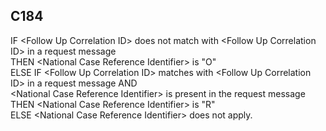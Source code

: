 ## C184
IF &lt;Follow Up Correlation ID&gt; does not match with &lt;Follow Up Correlation ID&gt; in a request message  
     THEN  &lt;National Case Reference Identifier&gt; is "O"  
  ELSE IF &lt;Follow Up Correlation ID&gt; matches with &lt;Follow Up Correlation ID&gt; in a request message AND   
&lt;National Case Reference Identifier&gt; is present in the request message  
  THEN &lt;National Case Reference Identifier&gt; is "R"   
    ELSE &lt;National Case Reference Identifier&gt; does not apply.

